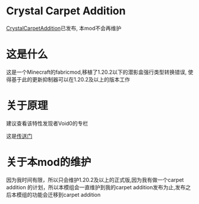 # Crystal Carpet Addition
[CrystalCarpetAddition](https://github.com/Crystal0404/CrystalCarpetAddition)已发布, 本mod不会再维护

# 这是什么

这是一个Minecraft的fabricmod,移植了1.20.2以下的潜影盒强行类型转换错误,
使得基于此的更新抑制器可以在1.20.2及以上的版本工作

# 关于原理

建议查看该特性发现者Void0的专栏

这是[传送门](https://www.bilibili.com/read/cv24323749)

# 关于本mod的维护

因为我时间有限，所以只会维护1.20.2及以上的正式版,因为我有做一个carpet addition
的计划，所以本模组会一直维护到我的carpet addition发布为止,发布之后本模组的功能会迁移到carpet addition
